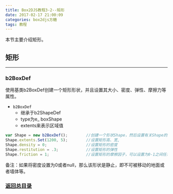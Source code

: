 ```yaml
---
title: Box2DJS教程3-2--矩形
date: 2017-02-17 21:00:09
categories: box2djs方糖
tags: 教程
---
```

本节主要介绍矩形。
<!--more-->

## 矩形
-----
### b2BoxDef 
使用基类b2BoxDef创建一个矩形形状，并且设置其大小、密度、弹性、摩擦力等属性。

- `b2BoxDef`
  - 继承于b2ShapeDef
  - type为e_ boxShape
  - extents来表示区域值

``` javascript
var Shape = new b2BoxDef();        //创建一个形状Shape，然后设置有关Shape的属性
Shape.extents.Set(1200, 5);        //设置矩形高、宽,
Shape.density = 0;                 //设置矩形的密度
Shape.restitution = .3;            //设置矩形的弹性
Shape.friction = 1;                //设置矩形的摩擦因子，可以设置为0-1之间任意一个数，0表示光滑，1表示强摩擦
```

备注：如果将密度设置为0或者null，那么该形状是静止，即不可被移动的地面或者墙体等。


### [返回总目录](/2017/02/17/box2d-tutorial-0-catalog/) 